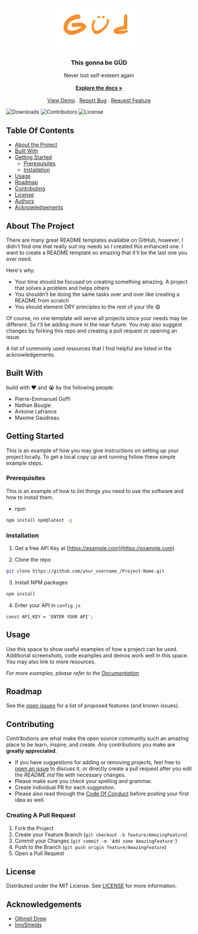 <br/>
<p align="center">
  <a href="https://github.com/nath1416/hackathon2023">
    <img src="images/logo.png" alt="Logo" width="240" height="120">
  </a>

  <h3 align="center">This gonna be GÜD</h3>

  <p align="center">
    Never lost self-esteem again
    <br/>
    <br/>
    <a href="https://github.com/nath1416/hackathon2023"><strong>Explore the docs »</strong></a>
    <br/>
    <br/>
    <a href="https://github.com/nath1416/hackathon2023">View Demo</a>
    .
    <a href="https://github.com/nath1416/hackathon2023/issues">Report Bug</a>
    .
    <a href="https://github.com/nath1416/hackathon2023/issues">Request Feature</a>
  </p>
</p>

![Downloads](https://img.shields.io/github/downloads/nath1416/hackathon2023/total) ![Contributors](https://img.shields.io/github/contributors/nath1416/hackathon2023?color=dark-green) ![License](https://img.shields.io/github/license/nath1416/hackathon2023)

## Table Of Contents

- [About the Project](#about-the-project)
- [Built With](#built-with)
- [Getting Started](#getting-started)
  - [Prerequisites](#prerequisites)
  - [Installation](#installation)
- [Usage](#usage)
- [Roadmap](#roadmap)
- [Contributing](#contributing)
- [License](#license)
- [Authors](#authors)
- [Acknowledgements](#acknowledgements)

## About The Project

There are many great README templates available on GitHub, however, I didn't find one that really suit my needs so I created this enhanced one. I want to create a README template so amazing that it'll be the last one you ever need.

Here's why:

- Your time should be focused on creating something amazing. A project that solves a problem and helps others
- You shouldn't be doing the same tasks over and over like creating a README from scratch
- You should element DRY principles to the rest of your life :smile:

Of course, no one template will serve all projects since your needs may be different. So I'll be adding more in the near future. You may also suggest changes by forking this repo and creating a pull request or opening an issue.

A list of commonly used resources that I find helpful are listed in the acknowledgements.

## Built With

build with ❤️ and 😭 by the following people:

- Pierre-Emmanuel Goffi
- Nathan Bougie
- Antoine Lafrance
- Maxime Gaudreau

## Getting Started

This is an example of how you may give instructions on setting up your project locally.
To get a local copy up and running follow these simple example steps.

### Prerequisites

This is an example of how to list things you need to use the software and how to install them.

- npm

```sh
npm install npm@latest -g
```

### Installation

1. Get a free API Key at [https://example.com](https://example.com)

2. Clone the repo

```sh
git clone https://github.com/your_username_/Project-Name.git
```

3. Install NPM packages

```sh
npm install
```

4. Enter your API in `config.js`

```JS
const API_KEY = 'ENTER YOUR API';
```

## Usage

Use this space to show useful examples of how a project can be used. Additional screenshots, code examples and demos work well in this space. You may also link to more resources.

_For more examples, please refer to the [Documentation](https://example.com)_

## Roadmap

See the [open issues](https://github.com/nath1416/hackathon2023/issues) for a list of proposed features (and known issues).

## Contributing

Contributions are what make the open source community such an amazing place to be learn, inspire, and create. Any contributions you make are **greatly appreciated**.

- If you have suggestions for adding or removing projects, feel free to [open an issue](https://github.com/nath1416/hackathon2023/issues/new) to discuss it, or directly create a pull request after you edit the _README.md_ file with necessary changes.
- Please make sure you check your spelling and grammar.
- Create individual PR for each suggestion.
- Please also read through the [Code Of Conduct](https://github.com/nath1416/hackathon2023/blob/main/CODE_OF_CONDUCT.md) before posting your first idea as well.

### Creating A Pull Request

1. Fork the Project
2. Create your Feature Branch (`git checkout -b feature/AmazingFeature`)
3. Commit your Changes (`git commit -m 'Add some AmazingFeature'`)
4. Push to the Branch (`git push origin feature/AmazingFeature`)
5. Open a Pull Request

## License

Distributed under the MIT License. See [LICENSE](https://github.com/nath1416/hackathon2023/blob/main/LICENSE.md) for more information.

## Acknowledgements

- [Othneil Drew](https://github.com/othneildrew/Best-README-Template)
- [ImgShields](https://shields.io/)

